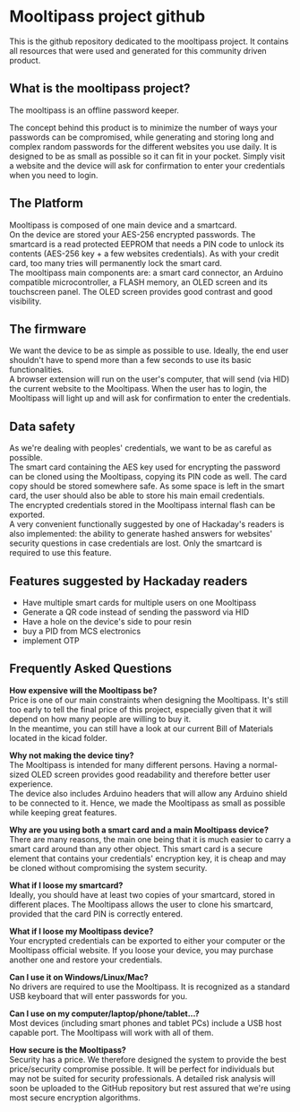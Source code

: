 Mooltipass project github
=========================

This is the github repository dedicated to the mooltipass project. It contains all resources that were used and generated for this community driven product.


What is the mooltipass project?
-------------------------------
The mooltipass is an offline password keeper.

The concept behind this product is to minimize the number of ways your passwords can be compromised, while generating and storing long and complex random passwords for the different websites you use daily. It is designed to be as small as possible so it can fit in your pocket. Simply visit a website and the device will ask for confirmation to enter your credentials when you need to login.

The Platform
------------
Mooltipass is composed of one main device and a smartcard.  
On the device are stored your AES-256 encrypted passwords. The smartcard is a read protected EEPROM that needs a PIN code to unlock its contents (AES-256 key + a few websites credentials). As with your credit card, too many tries will permanently lock the smart card.  
The mooltipass main components are: a smart card connector, an Arduino compatible microcontroller, a FLASH memory, an OLED screen and its touchscreen panel. The OLED screen provides good contrast and good visibility.

The firmware
------------
We want the device to be as simple as possible to use. Ideally, the end user shouldn't have to spend more than a few seconds to use its basic functionalities.  
A browser extension will run on the user's computer, that will send (via HID) the current website to the Mooltipass. When the user has to login, the Mooltipass will light up and will ask for confirmation to enter the credentials.

Data safety
-----------
As we're dealing with peoples' credentials, we want to be as careful as possible.  
The smart card containing the AES key used for encrypting the password can be cloned using the Mooltipass, copying its PIN code as well. The card copy should be stored somewhere safe. As some space is left in the smart card, the user should also be able to store his main email credentials.  
The encrypted credentials stored in the Mooltipass internal flash can be exported.  
A very convenient functionally suggested by one of Hackaday's readers is also implemented: the ability to generate hashed answers for websites' security questions in case credentials are lost. Only the smartcard is required to use this feature. 

Features suggested by Hackaday readers
--------------------------------------
- Have multiple smart cards for multiple users on one Mooltipass  
- Generate a QR code instead of sending the password via HID  
- Have a hole on the device's side to pour resin  
- buy a PID from MCS electronics  
- implement OTP  

Frequently Asked Questions
--------------------------
**How expensive will the Mooltipass be?**  
Price is one of our main constraints when designing the Mooltipass. It's still too early to tell the final price of this project, especially given that it will depend on how many people are willing to buy it.  
In the meantime, you can still have a look at our current Bill of Materials located in the kicad folder.  
  
**Why not making the device tiny?**  
The Mooltipass is intended for many different persons. Having a normal-sized OLED screen provides good readability and therefore better user experience.   
The device also includes Arduino headers that will allow any Arduino shield to be connected to it. Hence, we made the Mooltipass as small as possible while keeping great features.  
  
**Why are you using both a smart card and a main Mooltipass device?**  
There are many reasons, the main one being that it is much easier to carry a smart card around than any other object. This smart card is a secure element that contains your credentials' encryption key, it is cheap and may be cloned without compromising the system security.  
  
**What if I loose my smartcard?**  
Ideally, you should have at least two copies of your smartcard, stored in different places. The Mooltipass allows the user to clone his smartcard, provided that the card PIN is correctly entered.  
  
**What if I loose my Mooltipass device?**  
Your encrypted credentials can be exported to either your computer or the Mooltipass official website. If you loose your device, you may purchase another one and restore your credentials.  
  
**Can I use it on Windows/Linux/Mac?**  
No drivers are required to use the Mooltipass. It is recognized as a standard USB keyboard that will enter passwords for you.  
  
**Can I use on my computer/laptop/phone/tablet...?**  
Most devices (including smart phones and tablet PCs) include a USB host capable port. The Mooltipass will work with all of them.  

**How secure is the Mooltipass?**  
Security has a price. We therefore designed the system to provide the best price/security compromise possible. It will be perfect for individuals but may not be suited for security professionals. A detailed risk analysis will soon be uploaded to the GitHub repository but rest assured that we're using most secure encryption algorithms.  


